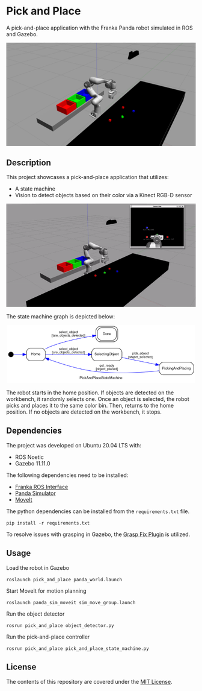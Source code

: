 # Pick and Place

A pick-and-place application with the Franka Panda robot simulated in ROS and Gazebo. 

<p align="center" width="100%">
    <img src="pick_and_place/images/pick_and_place_overview.png" width="600">
</p>



## Description

This project showcases a pick-and-place application that utilizes:
* A state machine
* Vision to detect objects based on their color via a Kinect RGB-D sensor

<p align="center" width="100%">
    <img src="pick_and_place/images/pick_and_place.gif" width="600">
</p>

The state machine graph is depicted below:

<p align="center" width="100%">
    <img src="pick_and_place/images/state_machine.png" width="500">
</p>

The robot starts in the home position. If objects are detected on the workbench,
it randomly selects one. Once an object is selected, the robot picks and places it to 
the same color bin. Then, returns to the home position. If no objects are 
detected on the workbench, it stops.



## Dependencies

The project was developed on Ubuntu 20.04 LTS with:
* ROS Noetic
* Gazebo 11.11.0

The following dependencies need to be installed:
* [Franka ROS Interface](https://github.com/justagist/franka_ros_interface/tree/master)
* [Panda Simulator](https://github.com/justagist/panda_simulator)
* [MoveIt](https://moveit.ros.org/install/)


The python dependencies can be installed from the `requirements.txt` file.
```shell
pip install -r requirements.txt
```

To resolve issues with grasping in Gazebo, the [Grasp Fix Plugin](https://github.com/JenniferBuehler/gazebo-pkgs) is utilized.



## Usage

Load the robot in Gazebo
```shell
roslaunch pick_and_place panda_world.launch 
```

Start MoveIt for motion planning
```shell
roslaunch panda_sim_moveit sim_move_group.launch
```

Run the object detector
```shell
rosrun pick_and_place object_detector.py
```

Run the pick-and-place controller
```shell
rosrun pick_and_place pick_and_place_state_machine.py
```



## License
The contents of this repository are covered under the [MIT License](LICENSE).
